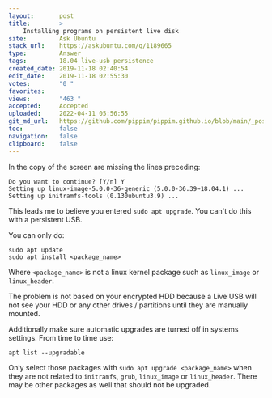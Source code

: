 ```yaml
---
layout:       post
title:        >
    Installing programs on persistent live disk
site:         Ask Ubuntu
stack_url:    https://askubuntu.com/q/1189665
type:         Answer
tags:         18.04 live-usb persistence
created_date: 2019-11-18 02:40:54
edit_date:    2019-11-18 02:55:30
votes:        "0 "
favorites:    
views:        "463 "
accepted:     Accepted
uploaded:     2022-04-11 05:56:55
git_md_url:   https://github.com/pippim/pippim.github.io/blob/main/_posts/2019/2019-11-18-Installing-programs-on-persistent-live-disk.md
toc:          false
navigation:   false
clipboard:    false
---
```


In the copy of the screen are missing the lines preceding:

``` 
Do you want to continue? [Y/n] Y
Setting up linux-image-5.0.0-36-generic (5.0.0-36.39~18.04.1) ...
Setting up initramfs-tools (0.130ubuntu3.9) ...
```

This leads me to believe you entered `sudo apt upgrade`. You can't do this with a persistent USB.

You can only do:

``` 
sudo apt update
sudo apt install <package_name>
```

Where `<package_name>` is not a linux kernel package such as `linux_image` or `linux_header`.

The problem is not based on your encrypted HDD because a Live USB will not see your HDD or any other drives / partitions until they are manually mounted.

Additionally make sure automatic upgrades are turned off in systems settings. From time to time use:

``` 
apt list --upgradable
```

Only select those packages with `sudo apt upgrade <package_name>` when they are not related to `initramfs`, `grub`, `linux_image` or `linux_header`. There may be other packages as well that should not be upgraded.
